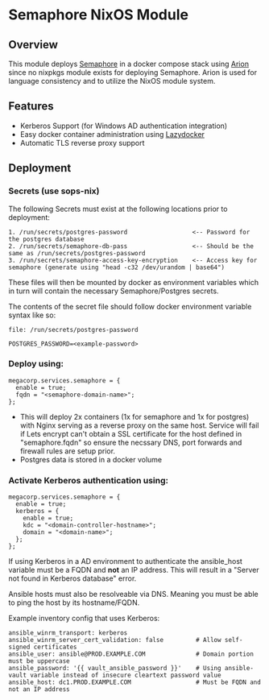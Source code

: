 # Semaphore NixOS Module

## Overview
This module deploys [Semaphore](https://semaphoreui.com/) in a docker compose stack using [Arion](https://github.com/hercules-ci/arion) since no nixpkgs module exists for deploying Semaphore. Arion is used for language consistency and to utilize the NixOS module system.

## Features
- Kerberos Support (for Windows AD authentication integration)
- Easy docker container administration using [Lazydocker](https://github.com/jesseduffield/lazydocker)
- Automatic TLS reverse proxy support

## Deployment

### Secrets (use sops-nix)
The following Secrets must exist at the following locations prior to deployment:
```
1. /run/secrets/postgres-password                  <-- Password for the postgres database
2. /run/secrets/semaphore-db-pass                  <-- Should be the same as /run/secrets/postgres-password
3. /run/secrets/semaphore-access-key-encryption    <-- Access key for semaphore (generate using "head -c32 /dev/urandom | base64")
```

These files will then be mounted by docker as environment variables which in turn will contain the necessary Semaphore/Postgres secrets.

The contents of the secret file should follow docker environment variable syntax like so:

```
file: /run/secrets/postgres-password

POSTGRES_PASSWORD=<example-password>
```

### Deploy using:
```
megacorp.services.semaphore = {
  enable = true;
  fqdn = "<semaphore-domain-name>";
};
```
- This will deploy 2x containers (1x for semaphore and 1x for postgres) with Nginx serving as a reverse proxy on the same host. Service will fail if Lets encrypt can't obtain a SSL certificate for the host defined in "semaphore.fqdn" so ensure the necssary DNS, port forwards and firewall rules are setup prior.
- Postgres data is stored in a docker volume

### Activate Kerberos authentication using:
```
megacorp.services.semaphore = {
  enable = true;
  kerberos = {
    enable = true;
    kdc = "<domain-controller-hostname>";
    domain = "<domain-name>";
  };
};
```

If using Kerberos in a AD environment to authenticate the ansible_host variable must be a FQDN and **not** an IP address. This will result in a "Server not found in Kerberos database" error.

Ansible hosts must also be resolveable via DNS. Meaning you must be able to ping the host by its hostname/FQDN.


Example inventory config that uses Kerberos:
```
ansible_winrm_transport: kerberos
ansible_winrm_server_cert_validation: false         # Allow self-signed certificates
ansible_user: ansible@PROD.EXAMPLE.COM              # Domain portion must be uppercase
ansible_password: '{{ vault_ansible_password }}'    # Using ansible-vault variable instead of insecure cleartext password value
ansible_host: dc1.PROD.EXAMPLE.COM                  # Must be FQDN and not an IP address
```
